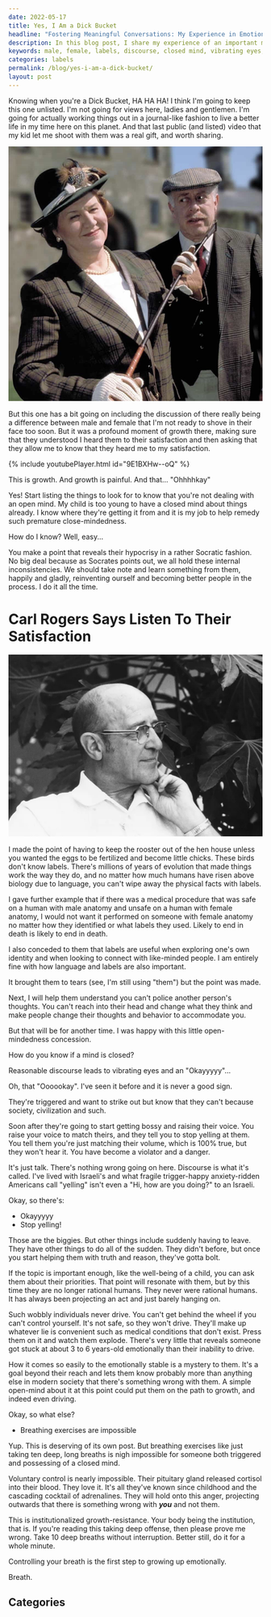 ```yaml
---
date: 2022-05-17
title: Yes, I Am a Dick Bucket
headline: "Fostering Meaningful Conversations: My Experience in Emotional Growth with My Child"
description: In this blog post, I share my experience of an important moment of growth with my child, where we discussed the differences between male and female. I discuss how to identify signs of a closed mind, and how controlling your breath is the first step to emotional growth. Read this blog post to learn how to foster meaningful conversations and grow emotionally.
keywords: male, female, labels, discourse, closed mind, vibrating eyes, emotional growth, controlling breath, meaningful conversations, irrational, triggered, emotionally stable
categories: labels
permalink: /blog/yes-i-am-a-dick-bucket/
layout: post
---
```



Knowing when you're a Dick Bucket, HA HA HA! I think I'm going to keep this one
unlisted. I'm not going for views here, ladies and gentlemen. I'm going for
actually working things out in a journal-like fashion to live a better life
in my time here on this planet. And that last public (and listed) video that my
kid let me shoot with them was a real gift, and worth sharing.

![Richard Bouquet is Dick Bucket](/assets/images/richard-bouquet-dick-bucket.jpg)

But this one has a bit going on including the discussion of there really being
a difference between male and female that I'm not ready to shove in their face
too soon. But it was a profound moment of growth there, making sure that they
understood I heard them to their satisfaction and then asking that they allow
me to know that they heard me to my satisfaction.

{% include youtubePlayer.html id="9E1BXHw--oQ" %}

This is growth. And growth is painful. And that... "Ohhhhkay"

Yes! Start listing the things to look for to know that you're not dealing with
an open mind. My child is too young to have a closed mind about things already.
I know where they're getting it from and it is my job to help remedy such
premature close-mindedness.

How do I know? Well, easy...

You make a point that reveals their hypocrisy in a rather Socratic fashion. No
big deal because as Socrates points out, we all hold these internal
inconsistencies. We should take note and learn something from them, happily and
gladly, reinventing ourself and becoming better people in the process. I do it
all the time.

# Carl Rogers Says Listen To Their Satisfaction

![Carl Rogers Listen And Understand To Their Satisfaction](/assets/images/carl-rogers-listen-and-understand-to-their-satisfaction.webp)

I made the point of having to keep the rooster out of the hen house unless you
wanted the eggs to be fertilized and become little chicks. These birds don't
know labels. There's millions of years of evolution that made things work the
way they do, and no matter how much humans have risen above biology due to
language, you can't wipe away the physical facts with labels.

I gave further example that if there was a medical procedure that was safe on a
human with male anatomy and unsafe on a human with female anatomy, I would not
want it performed on someone with female anatomy no matter how they identified
or what labels they used. Likely to end in death is likely to end in death.

I also conceded to them that labels are useful when exploring one's own
identity and when looking to connect with like-minded people. I am entirely
fine with how language and labels are also important.

It brought them to tears (see, I'm still using "them") but the point was made.

Next, I will help them understand you can't police another person's thoughts.
You can't reach into their head and change what they think and make people
change their thoughts and behavior to accommodate you.

But that will be for another time. I was happy with this little open-mindedness
concession.

How do you know if a mind is closed?

Reasonable discourse leads to vibrating eyes and an "Okayyyyy"...

Oh, that "Oooookay". I've seen it before and it is never a good sign.

They're triggered and want to strike out but know that they can't because
society, civilization and such.

Soon after they're going to start getting bossy and raising their voice. You
raise your voice to match theirs, and they tell you to stop yelling at them.
You tell them you're just matching their volume, which is 100% true, but they
won't hear it. You have become a violator and a danger.

It's just talk. There's nothing wrong going on here. Discourse is what it's
called. I've lived with Israeli's and what fragile trigger-happy
anxiety-ridden Americans call "yelling" isn't even a "Hi, how are you doing?"
to an Israeli.

Okay, so there's:

- Okayyyyy
- Stop yelling!

Those are the biggies. But other things include suddenly having to leave. They
have other things to do all of the sudden. They didn't before, but once you
start helping them with truth and reason, they've gotta bolt.

If the topic is important enough, like the well-being of a child, you can ask
them about their priorities. That point will resonate with them, but by this
time they are no longer rational humans. They never were rational humans. It
has always been projecting an act and just barely hanging on.

Such wobbly individuals never drive. You can't get behind the wheel if you
can't control yourself. It's not safe, so they won't drive. They'll make up
whatever lie is convenient such as medical conditions that don't exist. Press
them on it and watch them explode. There's very little that reveals someone got
stuck at about 3 to 6 years-old emotionally than their inability to drive.

How it comes so easily to the emotionally stable is a mystery to them. It's a
goal beyond their reach and lets them know probably more than anything else in
modern society that there's something wrong with them. A simple open-mind about
it at this point could put them on the path to growth, and indeed even driving.

Okay, so what else?

- Breathing exercises are impossible

Yup. This is deserving of its own post. But breathing exercises like just
taking ten deep, long breaths is nigh impossible for someone both triggered and
possessing of a closed mind.

Voluntary control is nearly impossible. Their pituitary gland released cortisol
into their blood. They love it. It's all they've known since childhood and the
cascading cocktail of adrenalines. They will hold onto this anger, projecting
outwards that there is something wrong with ***you*** and not them.

This is institutionalized growth-resistance. Your body being the institution,
that is. If you're reading this taking deep offense, then please prove me
wrong. Take 10 deep breaths without interruption. Better still, do it for a
whole minute.

Controlling your breath is the first step to growing up emotionally.

Breath.



## Categories

<ul></ul>